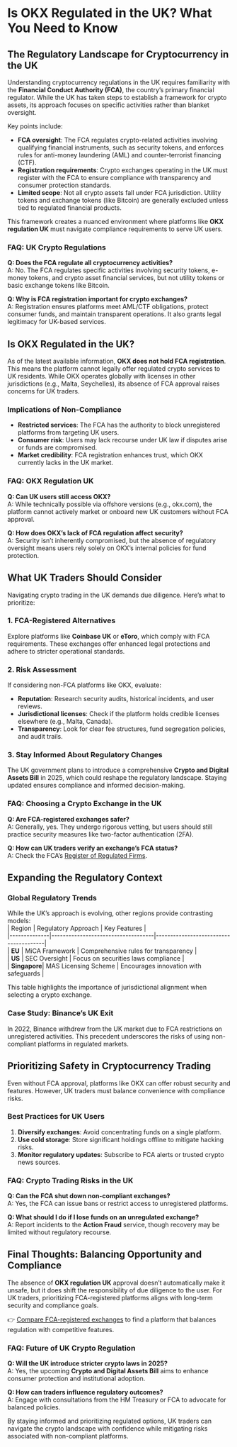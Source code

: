 # Is OKX Regulated in the UK? What You Need to Know  

## The Regulatory Landscape for Cryptocurrency in the UK  

Understanding cryptocurrency regulations in the UK requires familiarity with the **Financial Conduct Authority (FCA)**, the country’s primary financial regulator. While the UK has taken steps to establish a framework for crypto assets, its approach focuses on specific activities rather than blanket oversight.  

Key points include:  
- **FCA oversight**: The FCA regulates crypto-related activities involving qualifying financial instruments, such as security tokens, and enforces rules for anti-money laundering (AML) and counter-terrorist financing (CTF).  
- **Registration requirements**: Crypto exchanges operating in the UK must register with the FCA to ensure compliance with transparency and consumer protection standards.  
- **Limited scope**: Not all crypto assets fall under FCA jurisdiction. Utility tokens and exchange tokens (like Bitcoin) are generally excluded unless tied to regulated financial products.  

This framework creates a nuanced environment where platforms like **OKX regulation UK** must navigate compliance requirements to serve UK users.  

### FAQ: UK Crypto Regulations  
**Q: Does the FCA regulate all cryptocurrency activities?**  
A: No. The FCA regulates specific activities involving security tokens, e-money tokens, and crypto asset financial services, but not utility tokens or basic exchange tokens like Bitcoin.  

**Q: Why is FCA registration important for crypto exchanges?**  
A: Registration ensures platforms meet AML/CTF obligations, protect consumer funds, and maintain transparent operations. It also grants legal legitimacy for UK-based services.  

## Is OKX Regulated in the UK?  

As of the latest available information, **OKX does not hold FCA registration**. This means the platform cannot legally offer regulated crypto services to UK residents. While OKX operates globally with licenses in other jurisdictions (e.g., Malta, Seychelles), its absence of FCA approval raises concerns for UK traders.  

### Implications of Non-Compliance  
- **Restricted services**: The FCA has the authority to block unregistered platforms from targeting UK users.  
- **Consumer risk**: Users may lack recourse under UK law if disputes arise or funds are compromised.  
- **Market credibility**: FCA registration enhances trust, which OKX currently lacks in the UK market.  

### FAQ: OKX Regulation UK  
**Q: Can UK users still access OKX?**  
A: While technically possible via offshore versions (e.g., okx.com), the platform cannot actively market or onboard new UK customers without FCA approval.  

**Q: How does OKX’s lack of FCA regulation affect security?**  
A: Security isn’t inherently compromised, but the absence of regulatory oversight means users rely solely on OKX’s internal policies for fund protection.  

## What UK Traders Should Consider  

Navigating crypto trading in the UK demands due diligence. Here’s what to prioritize:  

### 1. **FCA-Registered Alternatives**  
Explore platforms like **Coinbase UK** or **eToro**, which comply with FCA requirements. These exchanges offer enhanced legal protections and adhere to stricter operational standards.  

### 2. **Risk Assessment**  
If considering non-FCA platforms like OKX, evaluate:  
- **Reputation**: Research security audits, historical incidents, and user reviews.  
- **Jurisdictional licenses**: Check if the platform holds credible licenses elsewhere (e.g., Malta, Canada).  
- **Transparency**: Look for clear fee structures, fund segregation policies, and audit trails.  

### 3. **Stay Informed About Regulatory Changes**  
The UK government plans to introduce a comprehensive **Crypto and Digital Assets Bill** in 2025, which could reshape the regulatory landscape. Staying updated ensures compliance and informed decision-making.  

### FAQ: Choosing a Crypto Exchange in the UK  
**Q: Are FCA-registered exchanges safer?**  
A: Generally, yes. They undergo rigorous vetting, but users should still practice security measures like two-factor authentication (2FA).  

**Q: How can UK traders verify an exchange’s FCA status?**  
A: Check the FCA’s [Register of Regulated Firms](https://www.fca.org.uk/rpp/register).  

## Expanding the Regulatory Context  

### Global Regulatory Trends  
While the UK’s approach is evolving, other regions provide contrasting models:  
| Region       | Regulatory Approach                | Key Features                          |  
|--------------|------------------------------------|---------------------------------------|  
| **EU**       | MiCA Framework                     | Comprehensive rules for transparency  |  
| **US**       | SEC Oversight                      | Focus on securities laws compliance   |  
| **Singapore**| MAS Licensing Scheme               | Encourages innovation with safeguards |  

This table highlights the importance of jurisdictional alignment when selecting a crypto exchange.  

### Case Study: Binance’s UK Exit  
In 2022, Binance withdrew from the UK market due to FCA restrictions on unregistered activities. This precedent underscores the risks of using non-compliant platforms in regulated markets.  

## Prioritizing Safety in Cryptocurrency Trading  

Even without FCA approval, platforms like OKX can offer robust security and features. However, UK traders must balance convenience with compliance risks.  

### Best Practices for UK Users  
1. **Diversify exchanges**: Avoid concentrating funds on a single platform.  
2. **Use cold storage**: Store significant holdings offline to mitigate hacking risks.  
3. **Monitor regulatory updates**: Subscribe to FCA alerts or trusted crypto news sources.  

### FAQ: Crypto Trading Risks in the UK  
**Q: Can the FCA shut down non-compliant exchanges?**  
A: Yes, the FCA can issue bans or restrict access to unregistered platforms.  

**Q: What should I do if I lose funds on an unregulated exchange?**  
A: Report incidents to the **Action Fraud** service, though recovery may be limited without regulatory recourse.  

## Final Thoughts: Balancing Opportunity and Compliance  

The absence of **OKX regulation UK** approval doesn’t automatically make it unsafe, but it does shift the responsibility of due diligence to the user. For UK traders, prioritizing FCA-registered platforms aligns with long-term security and compliance goals.  

👉 [Compare FCA-registered exchanges](https://bit.ly/okx-bonus) to find a platform that balances regulation with competitive features.  

### FAQ: Future of UK Crypto Regulation  
**Q: Will the UK introduce stricter crypto laws in 2025?**  
A: Yes, the upcoming **Crypto and Digital Assets Bill** aims to enhance consumer protection and institutional adoption.  

**Q: How can traders influence regulatory outcomes?**  
A: Engage with consultations from the HM Treasury or FCA to advocate for balanced policies.  

By staying informed and prioritizing regulated options, UK traders can navigate the crypto landscape with confidence while mitigating risks associated with non-compliant platforms.